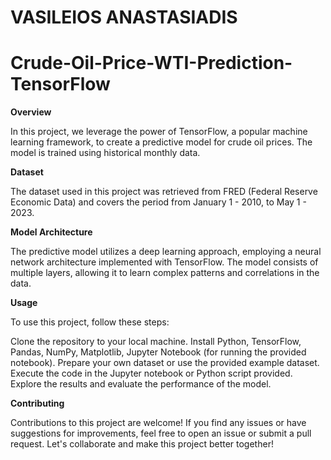 # VASILEIOS ANASTASIADIS


# Crude-Oil-Price-WTI-Prediction-TensorFlow

**Overview**

In this project, we leverage the power of TensorFlow, a popular machine learning framework, to create a predictive model for crude oil prices. The model is trained using historical monthly data.

**Dataset**

The dataset used in this project was retrieved from FRED (Federal Reserve Economic Data) and covers the period from January 1 - 2010, to May 1 - 2023. 

**Model Architecture**

The predictive model utilizes a deep learning approach, employing a neural network architecture implemented with TensorFlow. The model consists of multiple layers, allowing it to learn complex patterns and correlations in the data.

**Usage**

To use this project, follow these steps:

Clone the repository to your local machine.
Install Python, TensorFlow, Pandas, NumPy, Matplotlib, Jupyter Notebook (for running the provided notebook).
Prepare your own dataset or use the provided example dataset.
Execute the code in the Jupyter notebook or Python script provided.
Explore the results and evaluate the performance of the model.

**Contributing**

Contributions to this project are welcome! If you find any issues or have suggestions for improvements, feel free to open an issue or submit a pull request. Let's collaborate and make this project better together!

